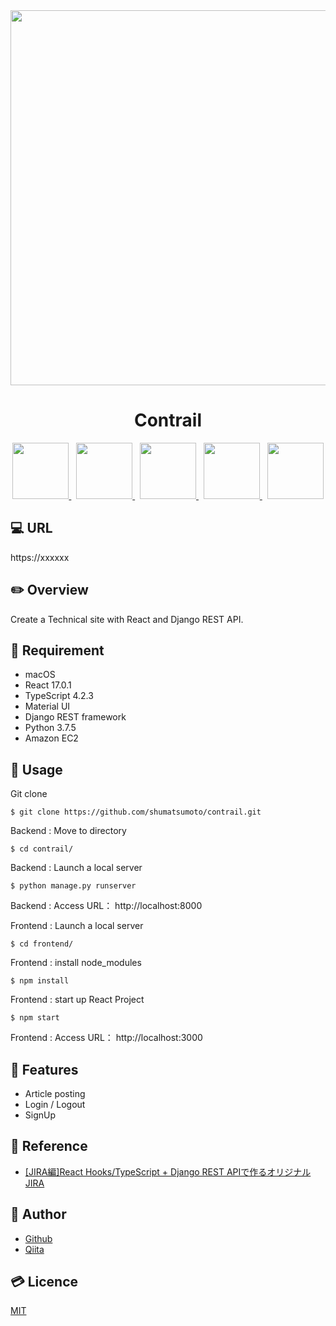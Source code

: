 <div align="center">
  <img src="https://user-images.githubusercontent.com/11171872/116082630-9781a400-a6d6-11eb-86a8-998f1d94cf94.gif" width="600">
</div>

<h1 align="center">Contrail</h1>

<div align="center">
  <a href="https://reactjs.org/">
    <img src="https://user-images.githubusercontent.com/11171872/113251146-b6ba2b00-92fc-11eb-847a-fc58d7f87239.png" height="90">
  </a>&nbsp;
  <a href="https://www.typescriptlang.org/">
    <img src="https://user-images.githubusercontent.com/11171872/113466643-6071f700-9478-11eb-9c13-52c84abd80c7.png" height="90">
  </a>&nbsp;
  <a href="https://material-ui.com/">
    <img src="https://user-images.githubusercontent.com/11171872/113247805-b159e200-92f6-11eb-86c9-c11d4c5600e7.png" height="90">
  </a>&nbsp;
  <a href="https://www.django-rest-framework.org/">
    <img src="https://user-images.githubusercontent.com/11171872/116034047-89fbf800-a69d-11eb-8199-2b7dedf6b017.png" height="90">
  </a>&nbsp;
  <a href="https://aws.amazon.com/ec2/">
    <img src="https://user-images.githubusercontent.com/11171872/116032369-83b84c80-a69a-11eb-9b83-089d1d166e71.png" height="90">
  </a>
</div>

## :computer: URL

https://xxxxxx

## :pencil2: Overview

Create a Technical site with React and Django REST API.

## :hammer: Requirement

- macOS
- React 17.0.1
- TypeScript 4.2.3
- Material UI
- Django REST framework
- Python 3.7.5
- Amazon EC2

## :pushpin: Usage

Git clone
```
$ git clone https://github.com/shumatsumoto/contrail.git
```
Backend : Move to directory
```
$ cd contrail/
```
Backend : Launch a local server
```
$ python manage.py runserver
```
Backend : Access URL： 
http://localhost:8000

Frontend : Launch a local server
```
$ cd frontend/
```
Frontend : install node_modules
```
$ npm install
```
Frontend : start up React Project
```
$ npm start
```
Frontend : Access URL： 
http://localhost:3000

## :railway_car: Features

- Article posting
- Login / Logout
- SignUp

## :green_book: Reference

- [[JIRA編]React Hooks/TypeScript + Django REST APIで作るオリジナルJIRA](https://www.udemy.com/course/jirareact-hookstypescript-django-rest-apijira/)

## :hatching_chick: Author

- [Github](https://github.com/shumatsumoto)
- [Qiita](https://qiita.com/ShuMatsumoto)

## :credit_card: Licence

[MIT](https://......)
